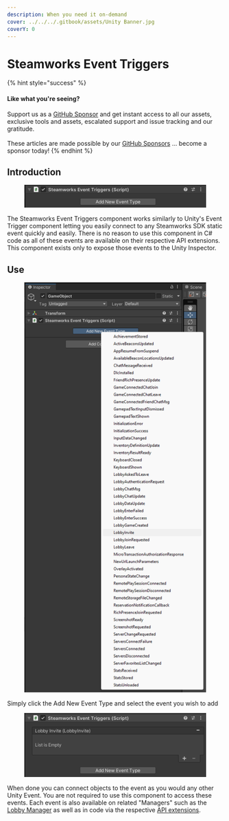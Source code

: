 ```yaml
---
description: When you need it on-demand
cover: ../../../.gitbook/assets/Unity Banner.jpg
coverY: 0
---
```


# Steamworks Event Triggers

{% hint style="success" %}
#### Like what you're seeing?

Support us as a [GitHub Sponsor](../../../become-a-sponsor/) and get instant access to all our assets, exclusive tools and assets, escalated support and issue tracking and our gratitude.\
\
These articles are made possible by our [GitHub Sponsors](../../../become-a-sponsor/) ... become a sponsor today!
{% endhint %}

## &#x20;Introduction

<figure><img src="../../../.gitbook/assets/image (2) (1) (1) (1).png" alt=""><figcaption></figcaption></figure>

The Steamworks Event Triggers component works similarly to Unity's Event Trigger component letting you easily connect to any Steamworks SDK static event quickly and easily. There is no reason to use this component in C# code as all of these events are available on their respective API extensions. This component exists only to expose those events to the Unity Inspector.

## Use

<figure><img src="../../../.gitbook/assets/image (3) (1) (1).png" alt=""><figcaption></figcaption></figure>

Simply click the Add New Event Type and select the event you wish to add

<figure><img src="../../../.gitbook/assets/image (4) (1) (1).png" alt=""><figcaption></figcaption></figure>

When done you can connect objects to the event as you would any other Unity Event. You are not required to use this component to access these events. Each event is also available on related "Managers" such as the [Lobby Manager](../ui-components/lobby-manager.md) as well as in code via the respective [API extensions](../api/).
